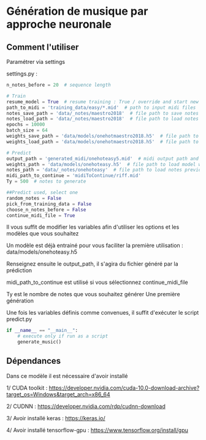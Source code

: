 # Génération de musique par approche neuronale

## Comment l'utiliser

Paramétrer via settings

settings.py :

```python
n_notes_before = 20  # sequence length

# Train
resume_model = True  # resume training : True / override and start new training : False
path_to_midi = 'training_data/easy/*.mid'  # path to input midi files
notes_save_path = 'data/_notes/maestro2018'  # file path to save notes parsed from input midi files
notes_load_path = 'data/_notes/maestro2018'  # file path to load notes previously parsed to resume training
epochs = 10000
batch_size = 64
weights_save_path = 'data/models/onehotmaestro2018.h5'  # file path to save model weights
weights_load_path = 'data/models/onehotmaestro2018.h5'  # file path to load model weights

# Predict
output_path = 'generated_midi/onehoteasy5.mid'  # midi output path and file name
weights_path = 'data/models/onehoteasy.h5'  # file path to load model weights
notes_path = 'data/_notes/onehoteasy'  # file path to load notes previously parsed in train.py
midi_path_to_continue = 'midiToContinue/riff.mid'
Ty = 500  # notes to generate

##Predict used, select one
random_notes = False
pick_from_training_data = False
choose_n_notes_before = False
continue_midi_file = True
```

Il vous suffit de modifier les variables afin d'utiliser les options et les modèles que vous souhaitez

Un modèle est déjà entrainé pour vous faciliter la première utilisation : data/models/onehoteasy.h5

Renseignez ensuite le output_path, il s'agira du fichier généré par la prédiction

midi_path_to_continue est utilisé si vous sélectionnez continue_midi_file

Ty est le nombre de notes que vous souhaitez générer
Une première génération

Une fois les variables définis comme convenues, il suffit d'exécuter le script predict.py

```python
if __name__ == "__main__":
    # execute only if run as a script
    generate_music()
```

## Dépendances

Dans ce modèle il est nécessaire d'avoir installé

1/ CUDA toolkit : <https://developer.nvidia.com/cuda-10.0-download-archive?target_os=Windows&target_arch=x86_64>

2/ CUDNN : <https://developer.nvidia.com/rdp/cudnn-download>

3/ Avoir installé keras : <https://keras.io/>

4/ Avoir installé tensorflow-gpu : <https://www.tensorflow.org/install/gpu>

